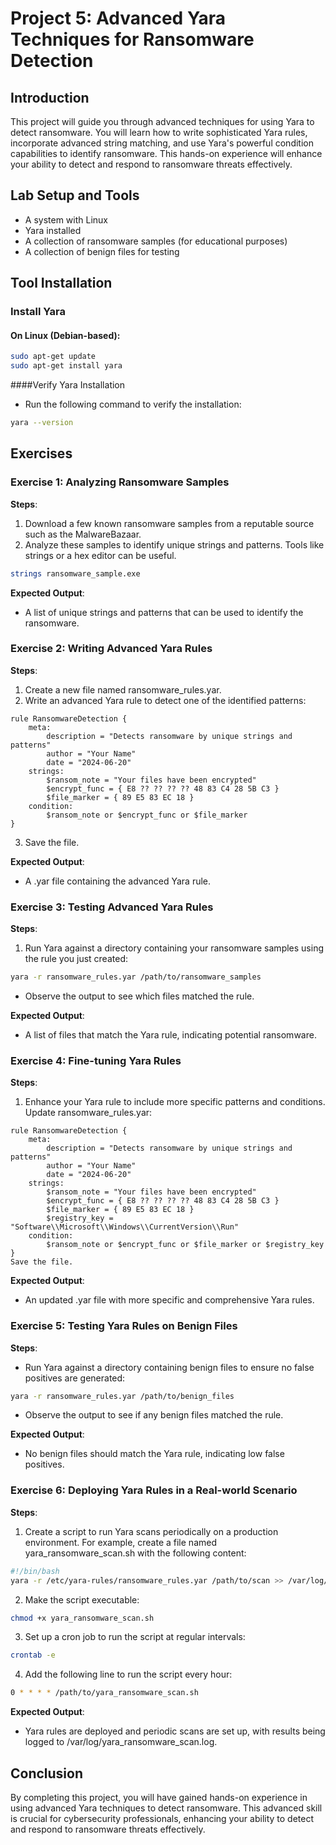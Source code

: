# Project 5: Advanced Yara Techniques for Ransomware Detection

## Introduction
This project will guide you through advanced techniques for using Yara to detect ransomware. You will learn how to write sophisticated Yara rules, incorporate advanced string matching, and use Yara's powerful condition capabilities to identify ransomware. This hands-on experience will enhance your ability to detect and respond to ransomware threats effectively.

## Lab Setup and Tools
- A system with Linux
- Yara installed
- A collection of ransomware samples (for educational purposes)
- A collection of benign files for testing

## Tool Installation

### Install Yara
#### On Linux (Debian-based):
```bash
sudo apt-get update
sudo apt-get install yara
```
####Verify Yara Installation
- Run the following command to verify the installation:

```bash
yara --version
```

## Exercises
### Exercise 1: Analyzing Ransomware Samples
**Steps**:

1. Download a few known ransomware samples from a reputable source such as the MalwareBazaar.
2. Analyze these samples to identify unique strings and patterns. Tools like strings or a hex editor can be useful.
```bash
strings ransomware_sample.exe
```
**Expected Output**:

- A list of unique strings and patterns that can be used to identify the ransomware.

### Exercise 2: Writing Advanced Yara Rules
**Steps**:

1. Create a new file named ransomware_rules.yar.
2. Write an advanced Yara rule to detect one of the identified patterns:
```yara
rule RansomwareDetection {
    meta:
        description = "Detects ransomware by unique strings and patterns"
        author = "Your Name"
        date = "2024-06-20"
    strings:
        $ransom_note = "Your files have been encrypted"
        $encrypt_func = { E8 ?? ?? ?? ?? 48 83 C4 28 5B C3 }
        $file_marker = { 89 E5 83 EC 18 }
    condition:
        $ransom_note or $encrypt_func or $file_marker
}

```
3. Save the file.
   
**Expected Output**:

- A .yar file containing the advanced Yara rule.

### Exercise 3: Testing Advanced Yara Rules
**Steps**:

1. Run Yara against a directory containing your ransomware samples using the rule you just created:
```bash
yara -r ransomware_rules.yar /path/to/ransomware_samples
```
- Observe the output to see which files matched the rule.

**Expected Output**:

- A list of files that match the Yara rule, indicating potential ransomware.

### Exercise 4: Fine-tuning Yara Rules
**Steps**:

1. Enhance your Yara rule to include more specific patterns and conditions. Update ransomware_rules.yar:
```yara
rule RansomwareDetection {
    meta:
        description = "Detects ransomware by unique strings and patterns"
        author = "Your Name"
        date = "2024-06-20"
    strings:
        $ransom_note = "Your files have been encrypted"
        $encrypt_func = { E8 ?? ?? ?? ?? 48 83 C4 28 5B C3 }
        $file_marker = { 89 E5 83 EC 18 }
        $registry_key = "Software\\Microsoft\\Windows\\CurrentVersion\\Run"
    condition:
        $ransom_note or $encrypt_func or $file_marker or $registry_key
}
Save the file.
```
**Expected Output**:

- An updated .yar file with more specific and comprehensive Yara rules.

### Exercise 5: Testing Yara Rules on Benign Files
**Steps**:

- Run Yara against a directory containing benign files to ensure no false positives are generated:
```bash
yara -r ransomware_rules.yar /path/to/benign_files
```
- Observe the output to see if any benign files matched the rule.

**Expected Output**:

- No benign files should match the Yara rule, indicating low false positives.

### Exercise 6: Deploying Yara Rules in a Real-world Scenario
**Steps**:

1. Create a script to run Yara scans periodically on a production environment. For example, create a file named yara_ransomware_scan.sh with the following content:
```bash
#!/bin/bash
yara -r /etc/yara-rules/ransomware_rules.yar /path/to/scan >> /var/log/yara_ransomware_scan.log 2>&1
```
2. Make the script executable:
```bash
chmod +x yara_ransomware_scan.sh
```
3. Set up a cron job to run the script at regular intervals:
```bash
crontab -e
```
4. Add the following line to run the script every hour:
```bash
0 * * * * /path/to/yara_ransomware_scan.sh
```
**Expected Output**:

- Yara rules are deployed and periodic scans are set up, with results being logged to /var/log/yara_ransomware_scan.log.

## Conclusion
By completing this project, you will have gained hands-on experience in using advanced Yara techniques to detect ransomware. This advanced skill is crucial for cybersecurity professionals, enhancing your ability to detect and respond to ransomware threats effectively.
